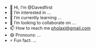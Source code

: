 - 👋 Hi, I’m @Davedfirst
- 👀 I’m interested in ...
- 🌱 I’m currently learning ...
- 💞️ I’m looking to collaborate on ...
- 📫 How to reach me pholaxi@gmail.com 
- 😄 Pronouns: ...
- ⚡ Fun fact: ...

<!---
Davedfirst/Davedfirst is a ✨ special ✨ repository because its `README.md` (this file) appears on your GitHub profile.
You can click the Preview link to take a look at your changes.
--->
